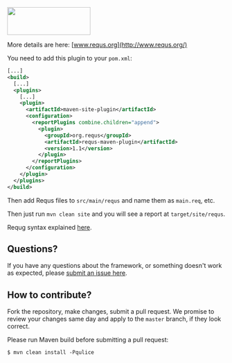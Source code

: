 <img src="http://img.requs.org/logo-384x128.png" width="192" height="64" />

More details are here: [www.requs.org](http://www.requs.org/)

You need to add this plugin to your `pom.xml`:

```xml
[...]
<build>
  [...]
  <plugins>
    [...]
    <plugin>
      <artifactId>maven-site-plugin</artifactId>
      <configuration>
        <reportPlugins combine.children="append">
          <plugin>
            <groupId>org.requs</groupId>
            <artifactId>requs-maven-plugin</artifactId>
            <version>1.1</version>
          </plugin>
        </reportPlugins>
      </configuration>
    </plugin>
  </plugins>
</build>
```

Then add Requs files to `src/main/requs` and name them as `main.req`, etc.

Then just run `mvn clean site` and you will see
a report at `target/site/requs`.

Requg syntax explained [here](http://www.requs.org/syntax.html).

## Questions?

If you have any questions about the framework, or something doesn't work as expected,
please [submit an issue here](https://github.com/tpc2/requs/issues/new).

## How to contribute?

Fork the repository, make changes, submit a pull request.
We promise to review your changes same day and apply to
the `master` branch, if they look correct.

Please run Maven build before submitting a pull request:

```
$ mvn clean install -Pqulice
```
